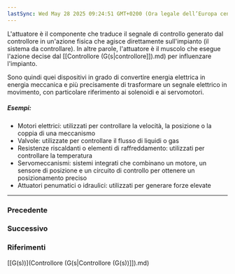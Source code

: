```yaml
---
lastSync: Wed May 28 2025 09:24:51 GMT+0200 (Ora legale dell’Europa centrale)
---
```

L'attuatore è il componente che traduce il segnale di controllo generato dal controllore in un'azione fisica che agisce direttamente sull'impianto (il sistema da controllare). In altre parole, l'attuatore è il muscolo che esegue l'azione decise dal [[Controllore (G(s|controllore]]).md) per influenzare l'impianto.

Sono quindi quei dispositivi in grado di convertire energia elettrica in energia meccanica e più precisamente di trasformare un segnale elettrico in movimento, con particolare riferimento ai solenoidi e ai servomotori.

##### Esempi:
- Motori elettrici: utilizzati per controllare la velocità, la posizione o la coppia di una meccanismo
- Valvole: utilizzate per controllare il flusso di liquidi o gas
- Resistenze riscaldanti o elementi di raffreddamento: utilizzati per controllare la temperatura
- Servomeccanismi: sistemi integrati che combinano un motore, un sensore di posizione e un circuito di controllo per ottenere un posizionamento preciso
- Attuatori penumatici o idraulici: utilizzati per generare forze elevate


---
### Precedente


### Successivo


### Riferimenti
[[G(s))](Controllore (G(s|Controllore (G(s))]]).md)